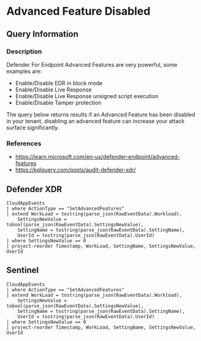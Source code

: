 # Advanced Feature Disabled

## Query Information

### Description
Defender For Endpoint Advanced Features are very powerful, some examples are:
- Enable/Disable EDR in block mode
- Enable/Disable Live Response
- Enable/Disable Live Response unsigned script execution
- Enable/Disable Tamper protection

The query below returns results if an Advanced Feature has been disabled in your tenant, disabling an advanced feature can increase your attack surface significantly.

### References
- https://learn.microsoft.com/en-us/defender-endpoint/advanced-features
- https://kqlquery.com/posts/audit-defender-xdr/

## Defender XDR
```KQL
CloudAppEvents
| where ActionType == "SetAdvancedFeatures"
| extend WorkLoad = tostring(parse_json(RawEventData).Workload),
    SettingsNewValue = tobool(parse_json(RawEventData).SettingsNewValue),
    SettingName = tostring(parse_json(RawEventData).SettingName),
    UserId = tostring(parse_json(RawEventData).UserId)
| where SettingsNewValue == 0
| project-reorder Timestamp, WorkLoad, SettingName, SettingsNewValue, UserId
```
## Sentinel
```KQL
CloudAppEvents
| where ActionType == "SetAdvancedFeatures"
| extend WorkLoad = tostring(parse_json(RawEventData).Workload),
    SettingsNewValue = tobool(parse_json(RawEventData).SettingsNewValue),
    SettingName = tostring(parse_json(RawEventData).SettingName),
    UserId = tostring(parse_json(RawEventData).UserId)
| where SettingsNewValue == 0
| project-reorder Timestamp, WorkLoad, SettingName, SettingsNewValue, UserId
```
